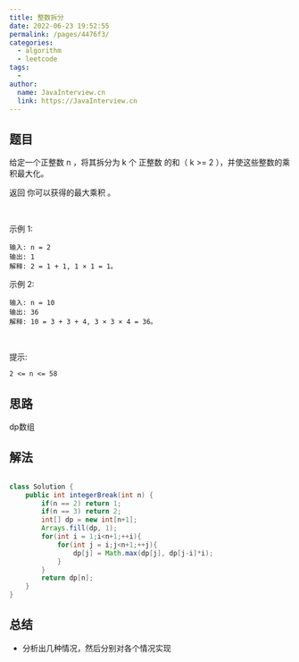 ```yaml
---
title: 整数拆分
date: 2022-06-23 19:52:55
permalink: /pages/4476f3/
categories:
  - algorithm
  - leetcode
tags:
  - 
author: 
  name: JavaInterview.cn
  link: https://JavaInterview.cn
---
```


## 题目

给定一个正整数 n ，将其拆分为 k 个 正整数 的和（ k >= 2 ），并使这些整数的乘积最大化。

返回 你可以获得的最大乘积 。

 

示例 1:

    输入: n = 2
    输出: 1
    解释: 2 = 1 + 1, 1 × 1 = 1。
示例 2:

    输入: n = 10
    输出: 36
    解释: 10 = 3 + 3 + 4, 3 × 3 × 4 = 36。
 

提示:

    2 <= n <= 58



## 思路

dp数组

## 解法
```java

class Solution {
    public int integerBreak(int n) {
        if(n == 2) return 1;
        if(n == 3) return 2;
        int[] dp = new int[n+1];
        Arrays.fill(dp, 1);
        for(int i = 1;i<n+1;++i){
            for(int j = i;j<n+1;++j){
                dp[j] = Math.max(dp[j], dp[j-i]*i);
            }
        }
        return dp[n];
    }
}
```

## 总结

- 分析出几种情况，然后分别对各个情况实现 
